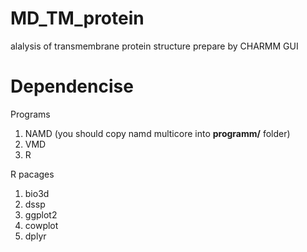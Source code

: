 # MD_TM_protein
alalysis of transmembrane protein structure prepare by CHARMM GUI

# Dependencise

Programs

1. NAMD (you should copy namd multicore into **programm/** folder)
2. VMD
3. R

R pacages

1. bio3d
2. dssp
3. ggplot2
4. cowplot
5. dplyr

